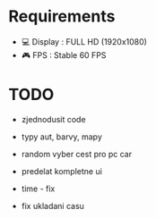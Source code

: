 # Requirements
- 💻 Display : FULL HD (1920x1080) 
- 🎮 FPS : Stable 60 FPS

# TODO
- zjednodusit code
- typy aut, barvy, mapy
- random vyber cest pro pc car
- predelat kompletne ui


- time - fix
- fix ukladani casu

